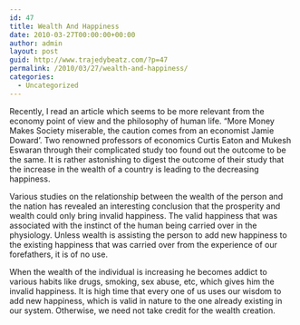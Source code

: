 ```yaml
---
id: 47
title: Wealth And Happiness
date: 2010-03-27T00:00:00+00:00
author: admin
layout: post
guid: http://www.trajedybeatz.com/?p=47
permalink: /2010/03/27/wealth-and-happiness/
categories:
  - Uncategorized
---
```

Recently, I read an article which seems to be more relevant from the economy point of view and the philosophy of human life. &#8220;More Money Makes Society miserable, the caution comes from an economist Jamie Doward&#8217;. Two renowned professors of economics Curtis Eaton and Mukesh Eswaran through their complicated study too found out the outcome to be the same. It is rather astonishing to digest the outcome of their study that the increase in the wealth of a country is leading to the decreasing happiness.

Various studies on the relationship between the wealth of the person and the nation has revealed an interesting conclusion that the prosperity and wealth could only bring invalid happiness. The valid happiness that was associated with the instinct of the human being carried over in the physiology. Unless wealth is assisting the person to add new happiness to the existing happiness that was carried over from the experience of our forefathers, it is of no use.

When the wealth of the individual is increasing he becomes addict to various habits like drugs, smoking, sex abuse, etc, which gives him the invalid happiness. It is high time that every one of us uses our wisdom to add new happiness, which is valid in nature to the one already existing in our system. Otherwise, we need not take credit for the wealth creation.